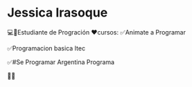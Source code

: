 #      Jessica Irasoque
💻👩Estudiante de Progración
❤cursos: 
✅Animate a Programar


✅Programacion basica Itec

✅#Se Programar Argentina Programa

📌📌
